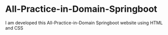 # All-Practice-in-Domain-Springboot
I am developed this All-Practice-in-Domain Springboot website using HTML and CSS 
